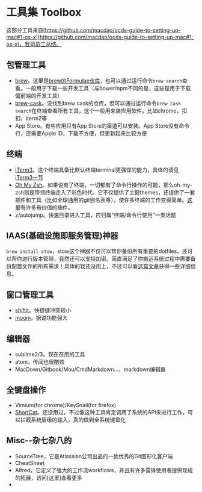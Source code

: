 # 工具集 Toolbox

这部分工具来自[https://github.com/macdao/ocds-guide-to-setting-up-mac#1-os-x](https://github.com/macdao/ocds-guide-to-setting-up-mac#1-os-x)，我司员工总结。


## 包管理工具
* [brew](http://brew.sh/)。这里是[brew的Formulae仓库](http://braumeister.org/browse/a)，也可以通过运行命令`brew search`查看。一般用于下载一些开发工具（与bower/npm不同的是，这些是用于下载偏前端的开发工具）
* [brew-cask](http://caskroom.io/)。没找到brew cask的仓库，但可以通过运行命令`brew cask search`在终端查看所有工具，这个一般用来装应用软件，比如chrome，扣扣，iterm2等
* App Store。有些应用只有App Store的渠道可以安装。App Store没有命令行，还需要Apple ID，下载不方便，但更新起来比较方便


## 终端
* [iTerm3](https://www.iterm2.com/features.html)。这个终端具备比默认终端terminal更强悍的能力，具体的请见[iTerm3一节](./iterm3.md)
* [Oh My Zsh](http://ohmyz.sh/)。如果说有了终端，一切都有了命令行操作的可能，那么oh-my-zsh则是带领终端走入了彩色时代。它不仅提供了主题themes，还提供了一套插件和工具（比如全球通用的git别名表等），使许多终端的工作变得简单。[这里](https://github.com/robbyrussell/oh-my-zsh/wiki/Plugins-Overview)有许多有价值的插件。
* z/autojump。快速目录进入工具，应归属“终端/命令行使用”一类话题


## IAAS(基础设施即服务管理)神器
`brew install stow`，stow这个神器不仅可以帮你备份所有重要的dotfiles，还可以帮你进行版本管理，竟然还可以支持加密。简直满足了你搬运系统过程中需要备份配置文件的所有需求！具体的我还没用上，不过可以看[这篇文章](https://github.com/jcouyang/dotfiles)获得一些详细信息。


## 窗口管理工具
* [shiftit](https://github.com/fikovnik/ShiftIt)。快捷键冲突较小
* [moom](https://manytricks.com/moom/)。据说功能强大


## 编辑器
* sublime2/3。现在在用的工具
* atom。传闻也很酷炫
* MacDown/Gitbook/Mou/CmdMarkdown...，markdown编辑器


## 全键盘操作
* Vimium(for chrome)/KeySnail(for firefox)
* [ShortCat](https://shortcatapp.com/)。还没用过，不过像这种工具肯定调用了系统的API来进行工作，可以拦截系统层级的输入，真的做到全系统键盘化


## Misc--杂七杂八的
* SourceTree，它是Atlassian公司出品的一款优秀的Git图形化客户端
* CheatSheet
* Alfred，它定义了强大的工作流workflows，并且有许多雷锋使用者提供现成的拓展，访问[这里]查看更多
* 

